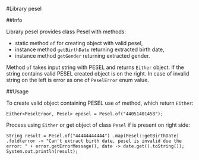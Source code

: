 #Library pesel

##Info

Library pesel provides class Pesel with methods:
 * static method `of` for creating object with valid pesel,
 * instance method `getBirthDate` returning extracted birth date,
 * instance method `getGender` returning extracted gender.
 
 Method `of` takes input string with PESEL and returns `Either` object. If the string contains valid PESEL created object is on the right. In case of invalid string on the left is error as one of `PeselError` enum value. 
 
 ##Usage
 
To create valid object containing PESEL use `of` method, which return `Either`:
 
 `Either<PeselEroor, Pesel> epesel = Pesel.of("44051401458");`
 
 Process using `Either` or get object of class `Pesel` if is present on right side:
 
`String result = Pesel.of("44444444444")
                 .map(Pesel::getBirthDate)
                 .fold(error -> "Can't extract birth date, pesel is invalid due the error: " + error.getErrorMessage(), date -> date.get().toString());
         System.out.println(result);`
   
 
